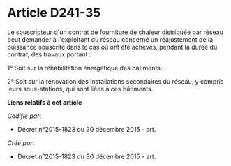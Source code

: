 # Article D241-35

Le souscripteur d'un contrat de fourniture de chaleur distribuée par réseau peut demander à l'exploitant du réseau concerné
un réajustement de la puissance souscrite dans le cas où ont été achevés, pendant la durée du contrat, des travaux portant :

1° Soit sur la réhabilitation énergétique des bâtiments ;

2° Soit sur la rénovation des installations secondaires du réseau, y compris leurs sous-stations, qui sont liées à ces
bâtiments.

**Liens relatifs à cet article**

_Codifié par_:

  - Décret n°2015-1823 du 30 décembre 2015 - art.

_Créé par_:

  - Décret n°2015-1823 du 30 décembre 2015 - art.

